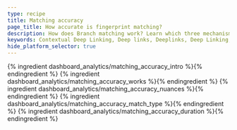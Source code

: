 ```yaml
---
type: recipe
title: Matching accuracy
page_title: How accurate is fingerprint matching?
description: How does Branch matching work? Learn which three mechanisms we use to pass data through to the app and attribute app sessions back to the source.
keywords: Contextual Deep Linking, Deep links, Deeplinks, Deep Linking, Deeplinking, Deferred Deep Linking, Deferred Deeplinking, Google App Indexing, Google App Invites, Apple Universal Links, Apple Spotlight Search, Facebook App Links, AppLinks, Deepviews, Deep views, matching, fingerprint, accuracy, direct deep linking
hide_platform_selector: true
---
```


{% ingredient dashboard_analytics/matching_accuracy_intro %}{% endingredient %}
{% ingredient dashboard_analytics/matching_accuracy_works %}{% endingredient %}
{% ingredient dashboard_analytics/matching_accuracy_nuances %}{% endingredient %}
{% ingredient dashboard_analytics/matching_accuracy_match_type %}{% endingredient %}
{% ingredient dashboard_analytics/matching_accuracy_duration %}{% endingredient %}

